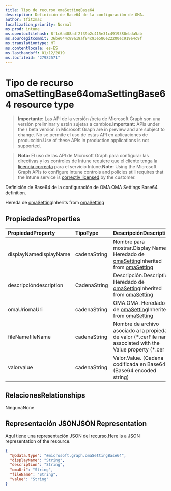```yaml
---
title: Tipo de recurso omaSettingBase64
description: Definición de Base64 de la configuración de OMA.
author: tfitzmac
localization_priority: Normal
ms.prod: intune
ms.openlocfilehash: 8f1c6a488adf2f39b2c415e31c4919380ebda5ab
ms.sourcegitcommit: 36be044c89a19af84c93e586e22200ec919e4c9f
ms.translationtype: MT
ms.contentlocale: es-ES
ms.lasthandoff: 01/12/2019
ms.locfileid: "27982571"
---
```

# <a name="omasettingbase64-resource-type"></a><span data-ttu-id="533a1-103">Tipo de recurso omaSettingBase64</span><span class="sxs-lookup"><span data-stu-id="533a1-103">omaSettingBase64 resource type</span></span>

> <span data-ttu-id="533a1-104">**Importante:** Las API de la versión /beta de Microsoft Graph son una versión preliminar y están sujetas a cambios.</span><span class="sxs-lookup"><span data-stu-id="533a1-104">**Important:** APIs under the / beta version in Microsoft Graph are in preview and are subject to change.</span></span> <span data-ttu-id="533a1-105">No se permite el uso de estas API en aplicaciones de producción.</span><span class="sxs-lookup"><span data-stu-id="533a1-105">Use of these APIs in production applications is not supported.</span></span>

> <span data-ttu-id="533a1-106">**Nota:** El uso de las API de Microsoft Graph para configurar las directivas y los controles de Intune requiere que el cliente tenga la [licencia correcta](https://go.microsoft.com/fwlink/?linkid=839381) para el servicio Intune.</span><span class="sxs-lookup"><span data-stu-id="533a1-106">**Note:** Using the Microsoft Graph APIs to configure Intune controls and policies still requires that the Intune service is [correctly licensed](https://go.microsoft.com/fwlink/?linkid=839381) by the customer.</span></span>

<span data-ttu-id="533a1-107">Definición de Base64 de la configuración de OMA.</span><span class="sxs-lookup"><span data-stu-id="533a1-107">OMA Settings Base64 definition.</span></span>

<span data-ttu-id="533a1-108">Hereda de [omaSetting](../resources/intune-deviceconfig-omasetting.md)</span><span class="sxs-lookup"><span data-stu-id="533a1-108">Inherits from [omaSetting](../resources/intune-deviceconfig-omasetting.md)</span></span>

## <a name="properties"></a><span data-ttu-id="533a1-109">Propiedades</span><span class="sxs-lookup"><span data-stu-id="533a1-109">Properties</span></span>
|<span data-ttu-id="533a1-110">Propiedad</span><span class="sxs-lookup"><span data-stu-id="533a1-110">Property</span></span>|<span data-ttu-id="533a1-111">Tipo</span><span class="sxs-lookup"><span data-stu-id="533a1-111">Type</span></span>|<span data-ttu-id="533a1-112">Descripción</span><span class="sxs-lookup"><span data-stu-id="533a1-112">Description</span></span>|
|:---|:---|:---|
|<span data-ttu-id="533a1-113">displayName</span><span class="sxs-lookup"><span data-stu-id="533a1-113">displayName</span></span>|<span data-ttu-id="533a1-114">cadena</span><span class="sxs-lookup"><span data-stu-id="533a1-114">String</span></span>|<span data-ttu-id="533a1-115">Nombre para mostrar.</span><span class="sxs-lookup"><span data-stu-id="533a1-115">Display Name.</span></span> <span data-ttu-id="533a1-116">Heredado de [omaSetting](../resources/intune-deviceconfig-omasetting.md)</span><span class="sxs-lookup"><span data-stu-id="533a1-116">Inherited from [omaSetting](../resources/intune-deviceconfig-omasetting.md)</span></span>|
|<span data-ttu-id="533a1-117">descripción</span><span class="sxs-lookup"><span data-stu-id="533a1-117">description</span></span>|<span data-ttu-id="533a1-118">Cadena</span><span class="sxs-lookup"><span data-stu-id="533a1-118">String</span></span>|<span data-ttu-id="533a1-119">Descripción.</span><span class="sxs-lookup"><span data-stu-id="533a1-119">Description.</span></span> <span data-ttu-id="533a1-120">Heredado de [omaSetting](../resources/intune-deviceconfig-omasetting.md)</span><span class="sxs-lookup"><span data-stu-id="533a1-120">Inherited from [omaSetting](../resources/intune-deviceconfig-omasetting.md)</span></span>|
|<span data-ttu-id="533a1-121">omaUri</span><span class="sxs-lookup"><span data-stu-id="533a1-121">omaUri</span></span>|<span data-ttu-id="533a1-122">cadena</span><span class="sxs-lookup"><span data-stu-id="533a1-122">String</span></span>|<span data-ttu-id="533a1-123">OMA.</span><span class="sxs-lookup"><span data-stu-id="533a1-123">OMA.</span></span> <span data-ttu-id="533a1-124">Heredado de [omaSetting](../resources/intune-deviceconfig-omasetting.md)</span><span class="sxs-lookup"><span data-stu-id="533a1-124">Inherited from [omaSetting](../resources/intune-deviceconfig-omasetting.md)</span></span>|
|<span data-ttu-id="533a1-125">fileName</span><span class="sxs-lookup"><span data-stu-id="533a1-125">fileName</span></span>|<span data-ttu-id="533a1-126">cadena</span><span class="sxs-lookup"><span data-stu-id="533a1-126">String</span></span>|<span data-ttu-id="533a1-127">Nombre de archivo asociado a la propiedad de valor (\*.cer</span><span class="sxs-lookup"><span data-stu-id="533a1-127">File name associated with the Value property (\*.cer</span></span> | <span data-ttu-id="533a1-128">\*.CRT</span><span class="sxs-lookup"><span data-stu-id="533a1-128">\*.crt</span></span> | <span data-ttu-id="533a1-129">\*.p7b</span><span class="sxs-lookup"><span data-stu-id="533a1-129">\*.p7b</span></span> | <span data-ttu-id="533a1-130">\* .bin).</span><span class="sxs-lookup"><span data-stu-id="533a1-130">\*.bin).</span></span>|
|<span data-ttu-id="533a1-131">valor</span><span class="sxs-lookup"><span data-stu-id="533a1-131">value</span></span>|<span data-ttu-id="533a1-132">cadena</span><span class="sxs-lookup"><span data-stu-id="533a1-132">String</span></span>|<span data-ttu-id="533a1-133">Valor.</span><span class="sxs-lookup"><span data-stu-id="533a1-133">Value.</span></span> <span data-ttu-id="533a1-134">(Cadena codificada en Base64)</span><span class="sxs-lookup"><span data-stu-id="533a1-134">(Base64 encoded string)</span></span>|

## <a name="relationships"></a><span data-ttu-id="533a1-135">Relaciones</span><span class="sxs-lookup"><span data-stu-id="533a1-135">Relationships</span></span>
<span data-ttu-id="533a1-136">Ninguna</span><span class="sxs-lookup"><span data-stu-id="533a1-136">None</span></span>
## <a name="json-representation"></a><span data-ttu-id="533a1-137">Representación JSON</span><span class="sxs-lookup"><span data-stu-id="533a1-137">JSON Representation</span></span>
<span data-ttu-id="533a1-138">Aquí tiene una representación JSON del recurso.</span><span class="sxs-lookup"><span data-stu-id="533a1-138">Here is a JSON representation of the resource.</span></span>
<!-- {
  "blockType": "resource",
  "@odata.type": "microsoft.graph.omaSettingBase64"
}
-->
``` json
{
  "@odata.type": "#microsoft.graph.omaSettingBase64",
  "displayName": "String",
  "description": "String",
  "omaUri": "String",
  "fileName": "String",
  "value": "String"
}
```





